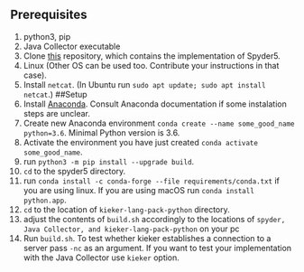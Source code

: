 ## Prerequisites
1. python3, pip
2. Java Collector executable 
3. Clone [this](https://github.com/silvergl/spyder) repository, which contains the implementation of Spyder5.
4. Linux (Other OS can be used too. Contribute your instructions in that case).
5. Install `netcat`. (In Ubuntu run `sudo apt update; sudo apt install netcat`.)
##Setup
1. Install [Anaconda](https://www.anaconda.com/products/individual#linux). Consult Anaconda documentation if some instalation steps are unclear.
2. Create new Anaconda environment `conda create --name some_good_name python=3.6`. Minimal Python version is 3.6.
3. Activate the environment you have just created `conda activate some_good_name`.
4. run `python3 -m pip install --upgrade build`.
5. `cd` to the spyder5 directory. 
6. run `conda install -c conda-forge --file requirements/conda.txt` if you are using linux. If you are using macOS run `conda install python.app`.
7. `cd` to the  location  of `kieker-lang-pack-python` directory.
8. adjust the contents of `build.sh` accordingly to the locations of  `spyder, Java Collector, and kieker-lang-pack-python` on your pc
9. Run `build.sh`. To test whether kieker establishes a connection to a server pass `-nc` as an argument. If you want to test your implementation with the Java Collector use `kieker` option.


